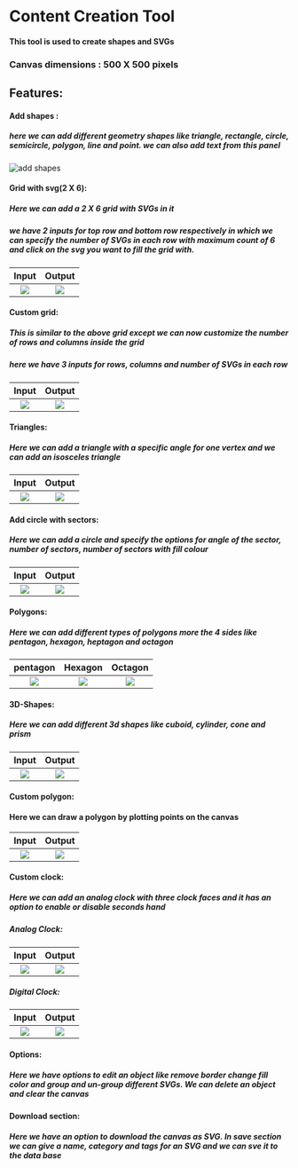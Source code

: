 # Content Creation Tool

#### This tool is used to create shapes and SVGs 

### Canvas dimensions : 500 X 500 pixels

## Features:

#### Add shapes :

##### here we can add different geometry shapes like triangle, rectangle, circle, semicircle, polygon, line and point. we can also add text from this panel  

![add shapes](./assets/add_shapes.png)

#### Grid with svg(2 X 6):
##### Here we can add a 2 X 6 grid with SVGs in it 
##### we have 2 inputs for top row and bottom row respectively in which we can specify the number of SVGs in each row with maximum count of 6 and click on the svg you want to fill the grid with.

Input             |  Output
:-------------------------:|:-------------------------:
![](./assets/grid_img_options.png) |  ![](./assets/grid_img.png) 


#### Custom grid:
##### This is similar to the above grid except we can now customize the number of rows and columns inside the grid
##### here we have 3 inputs for rows, columns and number of SVGs in each row
Input             |  Output
:-------------------------:|:-------------------------:
![](./assets/custom_grid_img_option.png) |  ![](./assets/custom_grid_image.png) 

#### Triangles:
##### Here we can add a triangle with a specific angle for one vertex and we can add an isosceles triangle
Input             |  Output
:-------------------------:|:-------------------------:
![](./assets/triangle_options.png) |  ![](./assets/triangles.png) 

#### Add circle with sectors:

##### Here we can add a circle and specify the options for angle of the sector, number of sectors, number of sectors with fill colour
Input             |  Output
:-------------------------:|:-------------------------:
![](./assets/circle_with_sector_options.png) |  ![](./assets/circle_with_sectors.png) 

#### Polygons:
##### Here we can add different types of polygons more the 4 sides like pentagon, hexagon, heptagon and octagon 

pentagon             |  Hexagon               | Octagon
:-------------------------:|:-------------------------:|:-------------------------:
![](./assets/pentagon.png) |  ![](./assets/hexagon.png) |![](./assets/octagon.png) 

#### 3D-Shapes:
##### Here we can add different 3d shapes like cuboid, cylinder, cone and prism
Input             |  Output
:-------------------------:|:-------------------------:
![](./assets/3d_shapes_options.png) |  ![](./assets/3d_shapes.png) 

#### Custom polygon:
#### Here we can draw a polygon by plotting points on the canvas   
Input             |  Output
:-------------------------:|:-------------------------:
![](./assets/custom_polygon_options.png) |  ![](./assets/custom_polygon.png) 

#### Custom clock:

##### Here we can add an analog clock with three clock faces and it has an option to enable or disable seconds hand 
#####  Analog Clock:
Input             |  Output
:-------------------------:|:-------------------------:
![](./assets/analog_clock_options.png) |  ![](./assets/analog_clock.png) 

#####  Digital Clock:
Input             |  Output
:-------------------------:|:-------------------------:
![](./assets/Digital_clock_options.png) |  ![](./assets/digital_clock.png) 

#### Options:
##### Here we have options to edit an object like remove border change fill color and group and un-group different SVGs. We can delete an object and clear the canvas



#### Download section:
##### Here we have an option to download the canvas as SVG. In save section we can give a name, category and tags for an SVG and we can sve it to the data base
